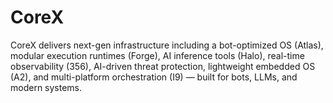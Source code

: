 # CoreX
CoreX delivers next-gen infrastructure including a bot-optimized OS (Atlas), modular execution runtimes (Forge), AI inference tools (Halo), real-time observability (356), AI-driven threat protection, lightweight embedded OS (A2), and multi-platform orchestration (I9) — built for bots, LLMs, and modern systems.
